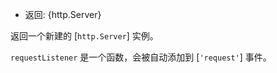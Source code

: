 <!-- YAML
added: v0.1.13
-->

* 返回: {http.Server}

返回一个新建的 [`http.Server`] 实例。

`requestListener` 是一个函数，会被自动添加到 [`'request'`] 事件。

